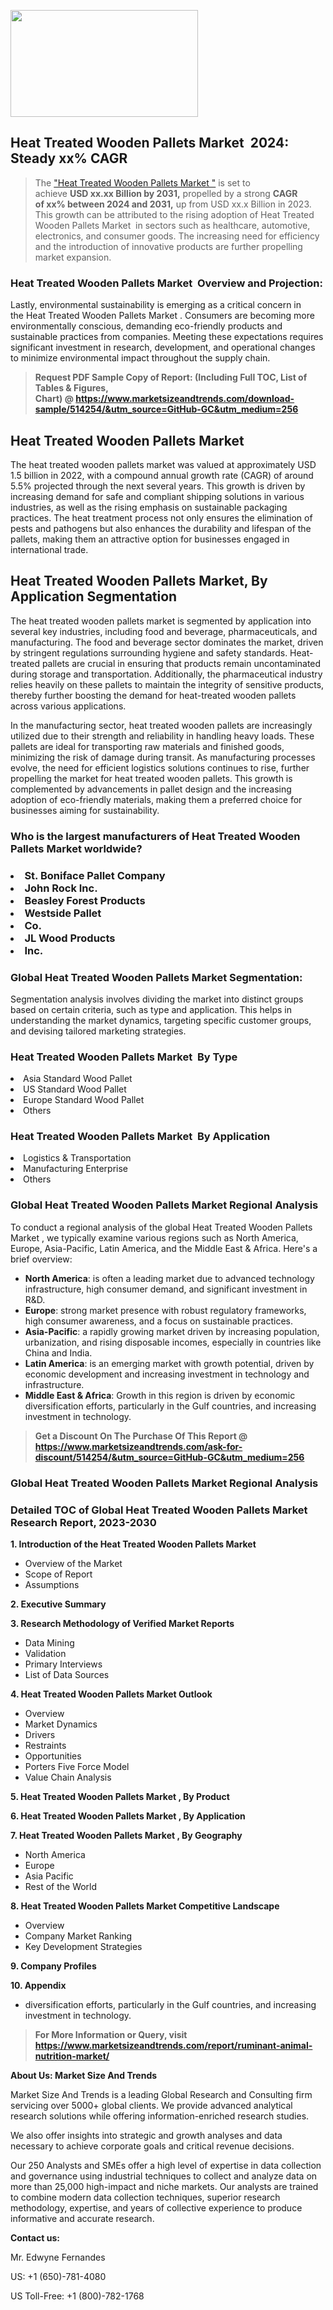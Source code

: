 <p><img class="alignnone size-medium wp-image-20088" src="https://ffe5etoiles.com/wp-content/uploads/2024/12/MST1-300x171.png" alt="" width="300" height="171" /></p><h2 id="ember46" class="ember-view reader-text-block__heading-2">Heat Treated Wooden Pallets Market &nbsp;2024: Steady&nbsp;xx% CAGR</h2><blockquote id="ember47" class="ember-view reader-text-block__blockquote">The&nbsp;<a class="app-aware-link " href="https://www.marketsizeandtrends.com/download-sample/514254/&utm_source=GitHub-GC&utm_medium=256" target="_blank" data-test-app-aware-link="">"Heat Treated Wooden Pallets Market "</a>&nbsp;is set to achieve&nbsp;<strong>USD&nbsp;xx.xx&nbsp;Billion by 2031,</strong>&nbsp;propelled by a strong&nbsp;<strong>CAGR of&nbsp;xx% between 2024 and 2031,</strong>&nbsp;up from USD xx.x Billion in 2023. This growth can be attributed to the rising adoption of&nbsp;Heat Treated Wooden Pallets Market &nbsp;in sectors such as healthcare, automotive, electronics, and consumer goods. The increasing need for efficiency and the introduction of innovative products are further propelling market expansion.</blockquote><h3 id="ember48" class="ember-view reader-text-block__heading-3">Heat Treated Wooden Pallets Market &nbsp;Overview and Projection:</h3><p id="ember49" class="ember-view reader-text-block__paragraph">Lastly, environmental sustainability is emerging as a critical concern in the&nbsp;Heat Treated Wooden Pallets Market . Consumers are becoming more environmentally conscious, demanding eco-friendly products and sustainable practices from companies. Meeting these expectations requires significant investment in research, development, and operational changes to minimize environmental impact throughout the supply chain.</p><blockquote id="ember50" class="ember-view reader-text-block__blockquote"><strong>Request PDF Sample Copy of Report: (Including Full TOC, List of Tables &amp; Figures, Chart)&nbsp;@&nbsp;<strong><a href="https://www.marketsizeandtrends.com/download-sample/514254/&utm_source=GitHub-GC&utm_medium=256" target="_blank">https://www.marketsizeandtrends.com/download-sample/514254/&utm_source=GitHub-GC&utm_medium=256</a></strong></strong></blockquote><h3 class=""> <h2>Heat Treated Wooden Pallets Market</h2><p>The heat treated wooden pallets market was valued at approximately USD 1.5 billion in 2022, with a compound annual growth rate (CAGR) of around 5.5% projected through the next several years. This growth is driven by increasing demand for safe and compliant shipping solutions in various industries, as well as the rising emphasis on sustainable packaging practices. The heat treatment process not only ensures the elimination of pests and pathogens but also enhances the durability and lifespan of the pallets, making them an attractive option for businesses engaged in international trade.</p><h2>Heat Treated Wooden Pallets Market, By Application Segmentation</h2><p>The heat treated wooden pallets market is segmented by application into several key industries, including food and beverage, pharmaceuticals, and manufacturing. The food and beverage sector dominates the market, driven by stringent regulations surrounding hygiene and safety standards. Heat-treated pallets are crucial in ensuring that products remain uncontaminated during storage and transportation. Additionally, the pharmaceutical industry relies heavily on these pallets to maintain the integrity of sensitive products, thereby further boosting the demand for heat-treated wooden pallets across various applications.</p><p>In the manufacturing sector, heat treated wooden pallets are increasingly utilized due to their strength and reliability in handling heavy loads. These pallets are ideal for transporting raw materials and finished goods, minimizing the risk of damage during transit. As manufacturing processes evolve, the need for efficient logistics solutions continues to rise, further propelling the market for heat treated wooden pallets. This growth is complemented by advancements in pallet design and the increasing adoption of eco-friendly materials, making them a preferred choice for businesses aiming for sustainability.</p></h3><h3 id="" class="">Who is the largest manufacturers of&nbsp;Heat Treated Wooden Pallets Market worldwide?</h3><h3 class=""></Li><Li>St. Boniface Pallet Company</Li><Li> John Rock Inc.</Li><Li> Beasley Forest Products</Li><Li> Westside Pallet</Li><Li> Co.</Li><Li> JL Wood Products</Li><Li> Inc.</h3><h3 id="ember53" class="ember-view reader-text-block__heading-3">Global&nbsp;Heat Treated Wooden Pallets Market Segmentation:</h3><p id="ember54" class="ember-view reader-text-block__paragraph">Segmentation analysis involves dividing the market into distinct groups based on certain criteria, such as type and application. This helps in understanding the market dynamics, targeting specific customer groups, and devising tailored marketing strategies.</p><h3 id="" class="">Heat Treated Wooden Pallets Market &nbsp;By Type</h3><p></Li><Li>Asia Standard Wood Pallet</Li><Li> US Standard Wood Pallet</Li><Li> Europe Standard Wood Pallet</Li><Li> Others</p><h3 id="" class="">Heat Treated Wooden Pallets Market &nbsp;By Application</h3><p class=""></Li><Li>Logistics & Transportation</Li><Li> Manufacturing Enterprise</Li><Li> Others</p><h3 id="ember62" class="ember-view reader-text-block__heading-3">Global Heat Treated Wooden Pallets Market Regional Analysis</h3><p id="ember63" class="ember-view reader-text-block__paragraph">To conduct a regional analysis of the global Heat Treated Wooden Pallets Market , we typically examine various regions such as North America, Europe, Asia-Pacific, Latin America, and the Middle East &amp; Africa. Here's a brief overview:</p><ul><li><strong>North America</strong>: is often a leading market due to advanced technology infrastructure, high consumer demand, and significant investment in R&amp;D.</li><li><strong>Europe</strong>: strong market presence with robust regulatory frameworks, high consumer awareness, and a focus on sustainable practices.</li><li><strong>Asia-Pacific</strong>: a rapidly growing market driven by increasing population, urbanization, and rising disposable incomes, especially in countries like China and India.</li><li><strong>Latin America</strong>: is an emerging market with growth potential, driven by economic development and increasing investment in technology and infrastructure.</li><li><strong>Middle East &amp; Africa</strong>: Growth in this region is driven by economic diversification efforts, particularly in the Gulf countries, and increasing investment in technology.</li></ul><blockquote id="ember61" class="ember-view reader-text-block__blockquote"><strong>Get a Discount On The Purchase Of This Report @ <strong><a href="https://html-cleaner.com/" target="">https://www.marketsizeandtrends.com/ask-for-discount/514254/&utm_source=GitHub-GC&utm_medium=256</a></strong></strong></blockquote><h3 id="ember62" class="ember-view reader-text-block__heading-3">Global Heat Treated Wooden Pallets Market Regional Analysis</h3><h3 id="" class="">Detailed TOC of Global Heat Treated Wooden Pallets Market Research Report, 2023-2030</h3><p id="" class=""><strong>1. Introduction of the Heat Treated Wooden Pallets Market </strong></p><ul><li>Overview of the Market</li><li>Scope of Report</li><li>Assumptions</li></ul><p id="" class=""><strong>2. Executive Summary</strong></p><p id="" class=""><strong>3. Research Methodology of Verified Market Reports</strong></p><ul><li>Data Mining</li><li>Validation</li><li>Primary Interviews</li><li>List of Data Sources</li></ul><p id="" class=""><strong>4. Heat Treated Wooden Pallets Market Outlook</strong></p><ul><li>Overview</li><li>Market Dynamics</li><li>Drivers</li><li>Restraints</li><li>Opportunities</li><li>Porters Five Force Model</li><li>Value Chain Analysis</li></ul><p id="" class=""><strong>5. Heat Treated Wooden Pallets Market , By Product</strong></p><p id="" class=""><strong>6. Heat Treated Wooden Pallets Market , By Application</strong></p><p id="" class=""><strong>7. Heat Treated Wooden Pallets Market , By Geography</strong></p><ul><li>North America</li><li>Europe</li><li>Asia Pacific</li><li>Rest of the World</li></ul><p id="" class=""><strong>8. Heat Treated Wooden Pallets Market Competitive Landscape</strong></p><ul><li>Overview</li><li>Company Market Ranking</li><li>Key Development Strategies</li></ul><p id="" class=""><strong>9. Company Profiles</strong></p><p id="" class=""><strong>10. Appendix</strong></p><ul><li>diversification efforts, particularly in the Gulf countries, and increasing investment in technology.</li></ul><blockquote id="ember65" class="ember-view reader-text-block__blockquote"><strong>For More Information or Query, visit <strong><strong><a href="https://html-cleaner.com/" target="">https://www.marketsizeandtrends.com/report/ruminant-animal-nutrition-market/</a></strong></strong></strong></blockquote><p id="" class=""><strong>About Us: Market Size And Trends</strong></p><p id="" class="">Market Size And Trends is a leading Global Research and Consulting firm servicing over 5000+ global clients. We provide advanced analytical research solutions while offering information-enriched research studies.</p><p id="" class="">We also offer insights into strategic and growth analyses and data necessary to achieve corporate goals and critical revenue decisions.</p><p id="" class="">Our 250 Analysts and SMEs offer a high level of expertise in data collection and governance using industrial techniques to collect and analyze data on more than 25,000 high-impact and niche markets. Our analysts are trained to combine modern data collection techniques, superior research methodology, expertise, and years of collective experience to produce informative and accurate research.</p><p id="" class=""><strong>Contact us:</strong></p><p id="" class="">Mr. Edwyne Fernandes</p><p id="" class="">US: +1 (650)-781-4080</p><p id="" class="">US Toll-Free: +1 (800)-782-1768</p>
